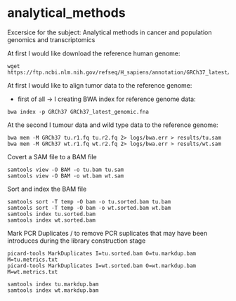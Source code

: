 # analytical_methods
Excersice for the subject: Analytical methods in cancer and population genomics and transcriptomics

At first I would like download the reference human genome:

```console
wget https://ftp.ncbi.nlm.nih.gov/refseq/H_sapiens/annotation/GRCh37_latest/refseq_identifiers/GRCh37_latest_genomic.fna.gz
```

At first I would like to align tumor data to the reference genome:
- first of all -> I creating BWA index for reference genome data:
```console
bwa index -p GRCh37 GRCh37_latest_genomic.fna
```

At the second I tumour data and wild type data to the reference genome:
```console
bwa mem -M GRCh37 tu.r1.fq tu.r2.fq 2> logs/bwa.err > results/tu.sam
bwa mem -M GRCh37 wt.r1.fq wt.r2.fq 2> logs/bwa.err > results/wt.sam
```

Covert a SAM file to a BAM file
```console
samtools view -O BAM -o tu.bam tu.sam
samtools view -O BAM -o wt.bam wt.sam
```

Sort and index the BAM file
```console
samtools sort -T temp -O bam -o tu.sorted.bam tu.bam
samtools sort -T temp -O bam -o wt.sorted.bam wt.bam
samtools index tu.sorted.bam
samtools index wt.sorted.bam
```

Mark PCR Duplicates / to remove PCR suplicates that may have been introduces during the library construction stage
```console
picard-tools MarkDuplicates I=tu.sorted.bam O=tu.markdup.bam M=tu.metrics.txt
picard-tools MarkDuplicates I=wt.sorted.bam O=wt.markdup.bam M=wt.metrics.txt

samtools index tu.markdup.bam
samtools index wt.markdup.bam
```

